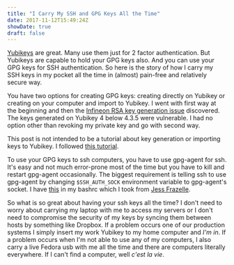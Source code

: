 ```yaml
---
title: "I Carry My SSH and GPG Keys All the Time"
date: 2017-11-12T15:49:24Z
showDate: true
draft: false
---
```


[Yubikeys](http://www.yubico.com/products/yubikey-hardware/) are great. Many use them just for 2 factor authentication. But Yubikeys are capable to hold your GPG keys also. And you can use your GPG keys for SSH authentication. So here is the story of how I carry my SSH keys in my pocket all the time in (almost) pain-free and relatively secure way.

You have two options for creating GPG keys: creating directly on Yubikey or creating on your computer and import to Yubikey. I went with first way at the beginning and then the [Infineon RSA key generation issue](http://www.yubico.com/support/security-advisories/ysa-2017-01/) discovered. The keys generated on Yubikey 4 below 4.3.5 were vulnerable. I had no option other than revoking my private key and go with second way.

This post is not intended to be a tutorial about key generation or importing keys to Yubikey. I followed [this tutorial](https://github.com/drduh/YubiKey-Guide).

To use your GPG keys to ssh computers, you have to use gpg-agent for ssh. It's easy and not much error-prone most of the time but you have to kill and restart gpg-agent occasionally. The biggest requirement is telling ssh to use gpg-agent by changing `$SSH_AUTH_SOCK` environment variable to gpg-agent's socket. I have [this](https://github.com/egegunes/dotfiles/blob/master/.bashrc#L30) in my bashrc which I took from [Jess Frazelle](https://github.com/jessfraz/dotfiles).

So what is so great about having your ssh keys all the time? I don't need to worry about carrying my laptop with me to access my servers or I don't need to compromise the security of my keys by syncing them between hosts by something like Dropbox. If a problem occurs one of our production systems I simply insert my work Yubikey to my home computer and _I'm in_. If a problem occurs when I'm not able to use any of my computers, I also carry a live Fedora usb with me all the time and there are computers literally everywhere. If I can't find a computer, well _c'est la vie_.
